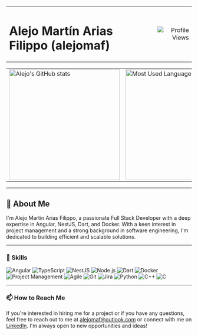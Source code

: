 <div align="center" width="100%">


<table style="border:0px solid white; width:100%;">
  <tr>
    <td align="left"><h1>Alejo Martín Arias Filippo (alejomaf)</h1></td>
    <td align="right"><img src="https://komarev.com/ghpvc/?username=alejomaf&style=flat&color=brightgreen&style=for-the-badge" alt="Profile Views"/></td>
  </tr>
</table>

<table>
  <tr>
    <td>
      <a href="https://github-readme-stats-kohl-five-71.vercel.app/api?username=alejomaf">
        <img src="https://github-readme-stats-kohl-five-71.vercel.app/api?username=alejomaf" alt="Alejo's GitHub stats" height="300"/>
      </a>
    </td>
    <td>
      <a href="https://github-readme-stats-kohl-five-71.vercel.app/api/top-langs/?username=alejomaf&hide=html,css,jupyter%20notebook">
        <img src="https://github-readme-stats-kohl-five-71.vercel.app/api/top-langs/?username=alejomaf&hide=html,css,jupyter%20notebook&layout=compact" alt="Most Used Languages" height="300"/>
      </a>
    </td>
  </tr>
</table>

---

</div>

## 👋 About Me
I'm Alejo Martín Arias Filippo, a passionate Full Stack Developer with a deep expertise in Angular, NestJS, Dart, and Docker. With a keen interest in project management and a strong background in software engineering, I'm dedicated to building efficient and scalable solutions.

---

### 💼 Skills

![Angular](https://img.shields.io/badge/Angular-DD0031?logo=angular&logoColor=white&style=flat-square)
![TypeScript](https://img.shields.io/badge/TypeScript-007ACC?logo=typescript&logoColor=white&style=flat-square)
![NestJS](https://img.shields.io/badge/NestJS-E0234E?logo=nestjs&logoColor=white&style=flat-square)
![Node.js](https://img.shields.io/badge/Node.js-339933?logo=node.js&logoColor=white&style=flat-square)
![Dart](https://img.shields.io/badge/Dart-0175C2?logo=dart&logoColor=white&style=flat-square)
![Docker](https://img.shields.io/badge/Docker-2496ED?logo=docker&logoColor=white&style=flat-square)
![Project Management](https://img.shields.io/badge/Project%20Management-3776AB?logo=trello&logoColor=white&style=flat-square)
![Agile](https://img.shields.io/badge/Agile-00A86B?logo=scrumalliance&logoColor=white&style=flat-square)
![Git](https://img.shields.io/badge/Git-F05032?logo=git&logoColor=white&style=flat-square)
![Jira](https://img.shields.io/badge/Jira-0052CC?logo=jira&logoColor=white&style=flat-square)
![Python](https://img.shields.io/badge/Python-3776AB?logo=python&logoColor=white&style=flat-square)
![C++](https://img.shields.io/badge/C++-00599C?logo=cplusplus&logoColor=white&style=flat-square)
![C](https://img.shields.io/badge/C-A8B9CC?logo=c&logoColor=white&style=flat-square)

---

### 📫 How to Reach Me
If you're interested in hiring me for a project or if you have any questions, feel free to reach out to me at [alejomaf@outlook.com](mailto:alejomaf@outlook.com) or connect with me on [LinkedIn](https://www.linkedin.com/in/alejo-martín-arias-filippo-870120100/). I'm always open to new opportunities and ideas!

